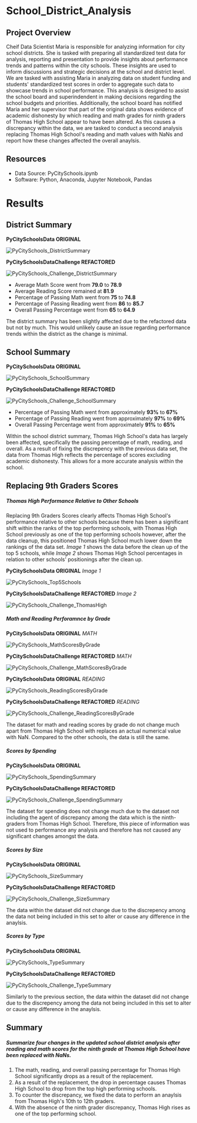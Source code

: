 # School_District_Analysis
## Project Overview
Cheif Data Scientist Maria is responsible for analyzing information for city school districts. She is tasked with preparing all standardized test data for analysis, reporting and presentation to provide insights about performance trends and patterns within the city schools. These insights are used to inform discussions and strategic decisions at the school and district level. We are tasked with assisting Maria in analyzing data on student funding and students' standardized test scores in order to aggregate such data to showcase trends in school performance. This analysis is designed to assist the school board and superindendent in making decisions regarding the school budgets and priorities. Additionally, the school board has notified Maria and her supervisor that part of the original data shows evidence of academic dishonesty by which reading and math grades for ninth graders of Thomas High School appear to have been altered. As this causes a discrepancy within the data, we are tasked to conduct a second analysis replacing Thomas High School's reading and math values with NaNs and report how these changes affected the overall anaylsis. 

## Resources
- Data Source: PyCitySchools.ipynb 
- Software: Python, Anaconda, Jupyter Notebook, Pandas

# Results
## District Summary

**PyCitySchoolsData ORIGINAL**

![PyCitySchools_DistrictSummary](https://user-images.githubusercontent.com/107603065/179451204-08e81e36-2228-400e-ad15-6fcfe092afc9.png)


**PyCitySchoolsDataChallenge REFACTORED** 

![PyCitySchools_Challenge_DistrictSummary](https://user-images.githubusercontent.com/107603065/179449188-395464ba-a960-481b-997f-92bc478da7d4.png)

- Average Math Score went from **79.0** to **78.9**
- Average Reading Score remained at **81.9**
- Percentage of Passing Math went from **75** to **74.8**
- Percentage of Passing Reading went from **86** to **85.7**
- Overall Passing Percentage went from **65** to **64.9**

The district summary has been slightly affected due to the refactored data but not by much. This would unlikely cause an issue regarding performance trends within the district as the change is minimal.

## School Summary
 
**PyCitySchoolsData ORIGINAL** 

![PyCitySchools_SchoolSummary](https://user-images.githubusercontent.com/107603065/179451153-879fbe84-ae90-4049-ba1d-673514685b54.png)


**PyCitySchoolsDataChallenge REFACTORED**

![PyCitySchools_Challenge_SchoolSummary](https://user-images.githubusercontent.com/107603065/179449307-b70ab258-48ee-495c-adfd-67036d592dea.png)

- Percentage of Passing Math went from approximately **93%** to **67%**
- Percentage of Passing Reading went from approximately **97%** to **69%**
- Overall Passing Percentage went from approximately **91%** to **65%**

Within the school district summary, Thomas High School's data has largely been affected, specifically the passing percentage of math, reading, and overall. As a result of fixing the discrepency with the previous data set, the data from Thomas High reflects the percentage of scores excluding academic dishonesty. This allows for a more accurate analysis within the school. 
  
## Replacing 9th Graders Scores

##### Thomas High Performance Relative to Other Schools

Replacing 9th Graders Scores clearly affects Thomas High School's performance relative to other schools because there has been a significant shift within the ranks of the top performing schools, with Thomas High School previously as one of the top performing schools however, after the data cleanup, this positioned Thomas High School much lower down the rankings of the data set. *Image 1* shows the data before the clean up of the top 5 schools, while *Image 2* shows Thomas High School percentages in relation to other schools' positionings after the clean up. 

**PyCitySchoolsData ORIGINAL** *Image 1*

![PyCitySchools_Top5Schools](https://user-images.githubusercontent.com/107603065/179452375-3ed11b1d-0191-4ae7-b36b-ac85b4c06618.png)

**PyCitySchoolsDataChallenge REFACTORED** *Image 2*

![PyCitySchools_Challenge_ThomasHigh](https://user-images.githubusercontent.com/107603065/179456171-3881b2d6-87f9-4f94-b4d3-3cc5c165d938.png)


##### Math and Reading Perforamnce by Grade

**PyCitySchoolsData ORIGINAL** *MATH*

![PyCitySchools_MathScoresByGrade](https://user-images.githubusercontent.com/107603065/179453713-f2794ac0-f725-4650-99e7-d56a5e7bea53.png)

**PyCitySchoolsDataChallenge REFACTORED** *MATH*

![PyCitySchools_Challenge_MathScoresByGrade](https://user-images.githubusercontent.com/107603065/179453754-47300366-8b17-45db-86fe-7ae879fa0fa1.png)

**PyCitySchoolsData ORIGINAL** *READING*

![PyCitySchools_ReadingScoresByGrade](https://user-images.githubusercontent.com/107603065/179453845-609f0af8-e61a-4b49-a3c4-f68442bdafd2.png)

**PyCitySchoolsDataChallenge REFACTORED** *READING*

![PyCitySchools_Challenge_ReadingScoresByGrade](https://user-images.githubusercontent.com/107603065/179453870-4104003b-f0b0-48cd-bbb7-4bc0ba70e3b9.png)

The dataset for math and reading scores by grade do not change much apart from Thomas High School with replaces an actual numerical value with NaN. Compared to the other schools, the data is still the same. 


##### Scores by Spending

**PyCitySchoolsData ORIGINAL**

![PyCitySchools_SpendingSummary](https://user-images.githubusercontent.com/107603065/179454201-e60afaf3-eee5-4f05-b569-4a02f0aa867a.png)

**PyCitySchoolsDataChallenge REFACTORED**

![PyCitySchools_Challenge_SpendingSummary](https://user-images.githubusercontent.com/107603065/179454209-c23ac128-ed25-4d95-bb1d-b282851eb7ce.png)

The dataset for spending does not change much due to the dataset not including the agent of discrepancy among the data which is the ninth-graders from Thomas High School. Therefore, this piece of information was not used to performance any analysis and therefore has not caused any significant changes amongst the data. 

##### Scores by Size

**PyCitySchoolsData ORIGINAL**

![PyCitySchools_SizeSummary](https://user-images.githubusercontent.com/107603065/179454405-f5ec348f-224e-4af6-9ee5-3d254baf3d90.png)

**PyCitySchoolsDataChallenge REFACTORED**

![PyCitySchools_Challenge_SizeSummary](https://user-images.githubusercontent.com/107603065/179454422-1bcc5c29-1ca5-4091-a5cd-5d8c05a83489.png)

The data within the dataset did not change due to the discrepency among the data not being included in this set to alter or cause any difference in the anaylsis.

##### Scores by Type

**PyCitySchoolsData ORIGINAL**

![PyCitySchools_TypeSummary](https://user-images.githubusercontent.com/107603065/179454480-27321694-44ba-4121-97b5-9be696c0184b.png)

**PyCitySchoolsDataChallenge REFACTORED**

![PyCitySchools_Challenge_TypeSummary](https://user-images.githubusercontent.com/107603065/179454464-3afb99a1-51ba-4ae6-aa90-01afb94d6897.png)

Similarly to the previous section, the data within the dataset did not change due to the discrepency among the data not being included in this set to alter or cause any difference in the anaylsis.
    
## Summary

##### Summarize four changes in the updated school district analysis after reading and math scores for the ninth grade at Thomas High School have been replaced with NaNs.

1. The math, reading, and overall passing percentage for Thomas High School significantly drops as a result of the replacement. 
2. As a result of the replacement, the drop in percentage causes Thomas High School to drop from the top high performing schools.
3. To counter the discrepancy, we fixed the data to perform an anaylsis from Thomas High's 10th to 12th graders.
4. With the absence of the ninth grader discrepancy, Thomas High rises as one of the top performing school. 

